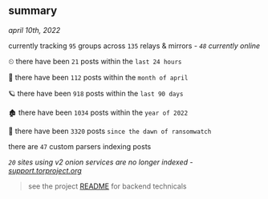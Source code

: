 
## summary
_april 10th, 2022_

currently tracking `95` groups across `135` relays & mirrors - _`48` currently online_

⏲ there have been `21` posts within the `last 24 hours`

🦈 there have been `112` posts within the `month of april`

🪐 there have been `918` posts within the `last 90 days`

🏚 there have been `1034` posts within the `year of 2022`

🦕 there have been `3320` posts `since the dawn of ransomwatch`

there are `47` custom parsers indexing posts

_`20` sites using v2 onion services are no longer indexed - [support.torproject.org](https://support.torproject.org/onionservices/v2-deprecation/)_

> see the project [README](https://github.com/thetanz/ransomwatch#ransomwatch--) for backend technicals
